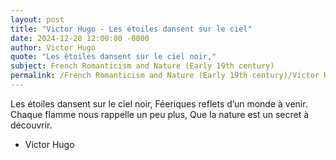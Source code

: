 ```yaml
---
layout: post
title: "Victor Hugo - Les étoiles dansent sur le ciel"
date: 2024-12-28 12:00:00 -0000
author: Victor Hugo
quote: "Les étoiles dansent sur le ciel noir,"
subject: French Romanticism and Nature (Early 19th century)
permalink: /French Romanticism and Nature (Early 19th century)/Victor Hugo/Victor Hugo - Les étoiles dansent sur le ciel
---
```


Les étoiles dansent sur le ciel noir,
Féeriques reflets d’un monde à venir.
Chaque flamme nous rappelle un peu plus,
Que la nature est un secret à découvrir.

- Victor Hugo
